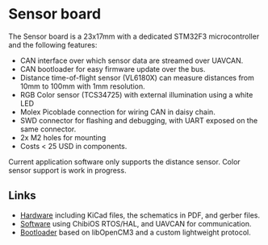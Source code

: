 # Sensor board

The Sensor board is a 23x17mm with a dedicated STM32F3 microcontroller and the following features:

- CAN interface over which sensor data are streamed over UAVCAN.
- CAN bootloader for easy firmware update over the bus.
- Distance time-of-flight sensor (VL6180X) can measure distances from 10mm to 100mm with 1mm resolution.
- RGB Color sensor (TCS34725) with external illumination using a white LED
- Molex Picoblade connection for wiring CAN in daisy chain.
- SWD connector for flashing and debugging, with UART exposed on the same connector.
- 2x M2 holes for mounting
- Costs < 25 USD in components.

Current application software only supports the distance sensor.
Color sensor support is work in progress.

## Links
- [Hardware](https://github.com/cvra/tof-sensor-board) including KiCad files, the schematics in PDF, and gerber files.
- [Software](https://github.com/cvra/robot-software/tree/master/sensor-firmware) using ChibiOS RTOS/HAL, and UAVCAN for communication.
- [Bootloader](https://github.com/cvra/can-bootloader) based on libOpenCM3 and a custom lightweight protocol.
